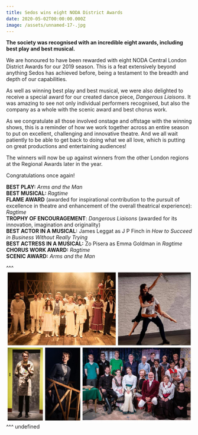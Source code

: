 ```yaml
---
title: Sedos wins eight NODA District Awards
date: 2020-05-02T00:00:00.000Z
image: /assets/unnamed-17-.jpg
---
```

**The society was recognised with an incredible eight awards, including best play and best musical.** 

We are honoured to have been rewarded with eight NODA Central London District Awards for our 2019 season. This is a feat extensively beyond anything Sedos has achieved before, being a testament to the breadth and depth of our capabilities. 

As well as winning best play and best musical, we were also delighted to receive a special award for our created dance piece, *Dangerous Liaisons*. It was amazing to see not only individual performers recognised, but also the company as a whole with the scenic award and best chorus work.  

As we congratulate all those involved onstage and offstage with the winning shows, this is a reminder of how we work together across an entire season to put on excellent, challenging and innovative theatre. And we all wait patiently to be able to get back to doing what we all love, which is putting on great productions and entertaining audiences!   

The winners will now be up against winners from the other London regions at the Regional Awards later in the year. 

Congratulations once again!

**BEST PLAY:** *Arms and the Man* \
**BEST MUSICAL:** *Ragtime*\
**FLAME AWARD** (awarded for inspirational contribution to the pursuit of excellence in theatre and enhancement of the overall theatrical experience): *Ragtime* \
**TROPHY OF ENCOURAGEMENT**: *Dangerous Liaisons* (awarded for its innovation, imagination and originality)\
**BEST ACTOR IN A MUSICAL:** James Leggat as J P Finch in *How to Succeed in Business Without Really Trying* \
**BEST ACTRESS IN A MUSICAL:** Zo Pisera as Emma Goldman in *Ragtime* \
**CHORUS WORK AWARD:** *Ragtime*\
**SCENIC AWARD:** *Arms and the Man*

^^^ ![](/assets/unnamed-17-.jpg)
^^^ undefined